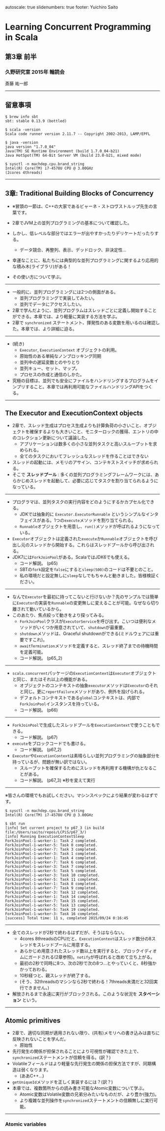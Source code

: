 autoscale: true
slidenumbers: true
footer: Yuichiro Saito

# Learning Concurrent Programming in Scala

## 第3章 前半

### 久野研究室 2015年 輪読会

斎藤 祐一郎

---

## 留意事項

```
$ brew info sbt
sbt: stable 0.13.9 (bottled)

$ scala -version
Scala code runner version 2.11.7 -- Copyright 2002-2013, LAMP/EPFL

$ java -version
java version "1.7.0_04"
Java(TM) SE Runtime Environment (build 1.7.0_04-b21)
Java HotSpot(TM) 64-Bit Server VM (build 23.0-b21, mixed mode)

$ sysctl -n machdep.cpu.brand_string  
Intel(R) Core(TM) i7-4578U CPU @ 3.00GHz
(2cores 4threads)
```

---

## 3章: Traditional Building Blocks of Concurrency

- ※冒頭の一節は、C++の大家であるビャーネ・ストロヴストルップ先生の言葉です。

- 2章でJVM上の並列プログラミングの基本について確認した。
- しかし、低レベルな部分ではエラーが出やすかったりデリケートだったりする。
    - データ競合、再整列、表示、デッドロック、非決定性…
- 幸運なことに、私たちには典型的な並列プログラミングに関するより応用的な積み木(ライブラリ)がある！
- その使い方について学ぶ。

---

- 一般的に、並列プログラミングには2つの側面がある。
    - 並列プログラミングで実装してみたい。
    - 並列でデータにアクセスしたい。
- 2章で学んだように、並列プログラムはスレッドごとに定義し開始することができる。本章では、より軽量に実装する方法を学ぶ。
- 2章で `synchronized` ステートメント、揮発性のある変数を用いるのは確認した。本章では、より詳細に迫る。

---

- (続き)
    - `Executor`, `ExecutionContext` オブジェクトの利用。
    - 原始性のある単純なノンブロッキング同期
    - 並列中の遅延変数とのやりとり
    - 並列キュー、セット、マップ。
    - プロセスの作成と通信のしかた。
- 究極の目標は、並列でも安全にファイルをハンドリングするプログラムをインプリすること。本章では再利用可能なファイルハンドリングAPIをつくる。

---

## The Executor and ExecutionContext objects

- 2章で、スレッド生成はプロセス生成よりも計算負荷の小さいこと、オブジェクトを確保するよりも大きいこと、モニターロックの獲得、エントリの中のコレクション更新について議論した。
    - アプリケーションは数多くの小さな並列タスクと高いスループットを求められる。
    - 全てのタスクにおいてフレッシュなスレッドを作ることはできない
- スレッドの起動には、メモリのアサイン、コンテキストスイッチが求められる。
- そこで **スレッドプール** : 多くの並列プログラミングフレームワークには、あらかじめスレッドを起動して、必要に応じてタスクを割り当てられるようになっている。

---

- プログラマは、並列タスクの実行内容をどのようにするかカプセル化できる。
    - JDKでは抽象的に `Executor.ExecutorRunnable` というシンプルなインタフェイスがある。1つの`execute`メソッドを割り当てられる。
    - `Runnable`オブジェクトを用意し、`run()`メソッドが呼ばれるようになっている。
- `Executor`オブジェクトは定義された`execute`か`Runnable`オブジェクトを呼び出し元のスレッドから開始する。これらはスレッドプールから呼び出される。
- JDK7には`ForkJoinPool`がある。ScalaではJDK6でも使える。
    - コード解説。 (p65)
    - SBTの`fork`設定を`false`にすると`sleep(500)`のコードは不要とのこと。
    - 私の環境だと設定無しに`sleep`なしでもちゃんと動きました。皆様検証ください。

---

- なんで`Executor`を最初に持ってこないと行けないか？先のサンプルでは簡単に`Executor`の実装を`Runnable`の変更無しに変えることが可能。なぜなら切り離されて動いているから。
- このあたり、焦点絞って動きをより探ってみる。
    - `ForkJoinPool`クラスが`ExecutorService`を呼び出す。こいつは便利なメソッドがいくつか用意されていて、`shutdown`が最重要。
    - `shutdown`メソッドは、Graceful shutdownができる(ミドルウェアには重要ですこれ)。
    - `awaitTermination`メソッドを定義すると、スレッド終了までの待機時間を定義可能。
    - コード解説。 (p65_2)

---

- `scala.concurrent`パッケージの`ExecutionContext`は`Executor`オブジェクトと同じ、またはそれ以上の機能がある。
    - オブジェクトのコンテキストの抽象`executor`メソッドは`Executor`のそれと同じ。更に`reportFailure`メソッドがあり、例外を投げられる。
    - デフォルトコンテキストである`global`コンテキストは、内部で`ForkJoinPool`インスタンスを持っている。
    - コード解説。 (p66)

---

- `ForkJoinPool`で生成したスレッドプールを`ExecutionContext`で使うこともできる。
    - コード解説。 (p67)
- `execute`をブロックコードでも書ける。
    - コード解説。 (p67_2)
- `Executor`や`ExecutionContext`は素晴らしい並列プログラミングの抽象部分を持っているが、問題が無い訳ではない。
    - スループットを確保するためにスレッドを再利用する機構が仇となることがある。
    - コード解説。 (p67_3) ※秒を変えて実行

---

※皆さんの環境でもお試しください。マシンスペックにより結果が変わるはずです。

```
$ sysctl -n machdep.cpu.brand_string  
Intel(R) Core(TM) i7-4578U CPU @ 3.00GHz

$ sbt run                                                                            
[info] Set current project to p67_3 (in build file:/Users/saito/repos/LCPiS/p67_3/)
[info] Running ExecutionContextSleep
ForkJoinPool-1-worker-1: Task 2 completed.
ForkJoinPool-1-worker-5: Task 0 completed.
ForkJoinPool-1-worker-7: Task 3 completed.
ForkJoinPool-1-worker-3: Task 1 completed.
ForkJoinPool-1-worker-1: Task 4 completed.
ForkJoinPool-1-worker-7: Task 6 completed.
ForkJoinPool-1-worker-3: Task 7 completed.
ForkJoinPool-1-worker-5: Task 5 completed.
ForkJoinPool-1-worker-3: Task 10 completed.
ForkJoinPool-1-worker-5: Task 11 completed.
ForkJoinPool-1-worker-1: Task 8 completed.
ForkJoinPool-1-worker-7: Task 9 completed.
ForkJoinPool-1-worker-3: Task 12 completed.
ForkJoinPool-1-worker-1: Task 14 completed.
ForkJoinPool-1-worker-7: Task 15 completed.
ForkJoinPool-1-worker-5: Task 13 completed.
ForkJoinPool-1-worker-5: Task 19 completed.
ForkJoinPool-1-worker-3: Task 16 completed.
[success] Total time: 11 s, completed 2015/09/24 0:16:45
```

---

- 全てのスレッドが2秒で終わるはずだが、そうはならない。
    - 4cores 8threadsのCPUだと、`ExecutionContext`はスレッド数分の8スレッドをスレッドプールに用意する。
    - あらかじめ用意されたスレッド数以上を実行すると、ブロックイディオムにガードされる(2章参照)。`notify`が呼ばれると改めて立ち上がる。
    - 最初の2秒で同時に8つ、次の2秒で次の8つ…とやっていくと、8秒強かかっておわる。
    - 10秒経つと、親スレッドが終了する。
    - (そう、32threadsのマシンなら2秒で終わる！7threads未満だと32回実行できません。)
- 解放されるまで永遠に実行がブロックされる。このような状況を **スタベーション** という。

---

## Atomic primitives

- 2章で、適切な同期が適用されない限り、(共有)メモリへの書き込みは直ちに反映されないことを学んだ。
    - 原始性
- 先行発生の関係が担保されることにより可視性が確認できた上で、`synchronized`ステートメントが信頼を得る。(訳？)
- Volatileフィールドはより軽量な先行発生の関係の担保方法ですが、同期構造は弱くなります。
    - (ああC++…)
- `getUniqueId`メソッドを正しく実装するには？(訳？)
- 本章では、複数箇所からの読み書き可能なAtomic変数について学ぶ。
    - Atomic変数はVolatile変数の兄弟分みたいなものだが、より豊か(強力)。
    - より複雑な並列操作を`synchronized`ステートメントの信頼無しに実行可能。

---

### Atomic variables

